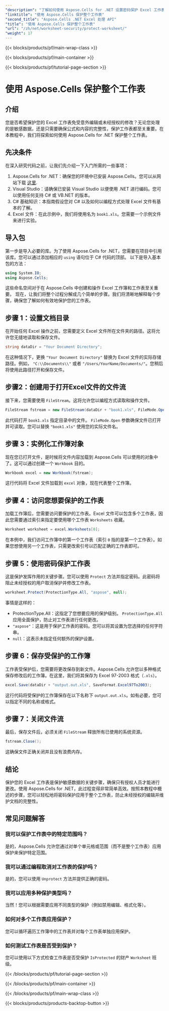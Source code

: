 ```yaml
---
"description": "了解如何使用 Aspose.Cells for .NET 设置密码保护 Excel 工作表。分步教程，轻松保护您的数据安全。"
"linktitle": "使用 Aspose.Cells 保护整个工作表"
"second_title": "Aspose.Cells .NET Excel 处理 API"
"title": "使用 Aspose.Cells 保护整个工作表"
"url": "/zh/net/worksheet-security/protect-worksheet/"
"weight": 17
---
```


{{< blocks/products/pf/main-wrap-class >}}

{{< blocks/products/pf/main-container >}}

{{< blocks/products/pf/tutorial-page-section >}}

# 使用 Aspose.Cells 保护整个工作表

## 介绍
您是否希望保护您的 Excel 工作表免受意外编辑或未经授权的修改？无论您处理的是敏感数据，还是只需要确保公式和内容的完整性，保护工作表都至关重要。在本教程中，我们将探索如何使用 Aspose.Cells for .NET 保护整个工作表。
## 先决条件
在深入研究代码之前，让我们先介绍一下入门所需的一些事项：
1. Aspose.Cells for .NET：确保您的环境中已安装 Aspose.Cells。您可以从网站下载 [这里](https://releases。aspose.com/cells/net/).
2. Visual Studio：请确保已安装 Visual Studio 以便使用 .NET 进行编码。您可以使用任何支持 C# 或 VB.NET 的版本。
3. C# 基础知识：本指南假设您对 C# 以及如何以编程方式处理 Excel 文件有基本的了解。
4. Excel 文件：在此示例中，我们将使用名为 `book1.xls`。您需要一个示例文件来进行实验。
## 导入包
第一步是导入必要的库。为了使用 Aspose.Cells for .NET，您需要在项目中引用该库。您可以通过添加相应的 `using` 语句位于 C# 代码的顶部。
以下是导入基本包的方法：
```csharp
using System.IO;
using Aspose.Cells;
```
这些命名空间对于在 Aspose.Cells 中创建和操作 Excel 工作簿和工作表至关重要。
现在，让我们将整个过程分解成几个简单的步骤。我们将清晰地解释每个步骤，确保您了解如何有效地保护您的工作表。
## 步骤 1：设置文档目录
在开始任何 Excel 操作之前，您需要定义 Excel 文件所在文件夹的路径。这将允许您无缝地读取和保存文件。
```csharp
string dataDir = "Your Document Directory";
```
在这种情况下，更换 `"Your Document Directory"` 替换为 Excel 文件的实际存储路径。例如， `"C:\\Documents\\"` 或者 `"/Users/YourName/Documents/"`。您稍后将使用此路径打开和保存文件。
## 步骤2：创建用于打开Excel文件的文件流
接下来，您需要使用 `FileStream`。这将允许您以编程方式读取和操作文件。
```csharp
FileStream fstream = new FileStream(dataDir + "book1.xls", FileMode.Open);
```
此代码打开 `book1.xls` 指定目录中的文件。 `FileMode.Open` 参数确保文件已打开并可读取。您可以替换 `"book1.xls"` 使用您的实际文件名。
## 步骤 3：实例化工作簿对象
现在您已打开文件，是时候将文件内容加载到 Aspose.Cells 可以使用的对象中了。这可以通过创建一个 `Workbook` 目的。
```csharp
Workbook excel = new Workbook(fstream);
```
这行代码将 Excel 文件加载到 `excel` 对象，现在代表整个工作簿。
## 步骤 4：访问您想要保护的工作表
加载工作簿后，您需要访问要保护的工作表。Excel 文件可以包含多个工作表，因此您需要通过索引来指定要使用哪个工作表 `Worksheets` 收藏。
```csharp
Worksheet worksheet = excel.Worksheets[0];
```
在本例中，我们访问工作簿中的第一个工作表（索引 `0` 指的是第一个工作表）。如果您想使用另一个工作表，只需更改索引号以匹配正确的工作表即可。
## 步骤 5：使用密码保护工作表
这是保护发挥作用的关键步骤。您可以使用 `Protect` 方法并指定密码。此密码将阻止未经授权的用户取消保护并修改工作表。
```csharp
worksheet.Protect(ProtectionType.All, "aspose", null);
```
事情是这样的：
- ProtectionType.All：这指定了您想要应用的保护级别。 `ProtectionType.All` 应用全面保护，防止对工作表进行任何更改。
- `"aspose"`：这是用于保护工作表的密码。您可以将其设置为您选择的任何字符串。
- `null`：这表示未指定任何额外的保护设置。
## 步骤 6：保存受保护的工作簿
工作表受保护后，您需要将更改保存到新文件。Aspose.Cells 允许您以多种格式保存修改后的工作簿。在这里，我们将其保存为 Excel 97-2003 格式（`.xls`）。
```csharp
excel.Save(dataDir + "output.out.xls", SaveFormat.Excel97To2003);
```
这行代码将受保护的工作簿保存在以下名称下 `output.out.xls`。如有必要，您可以指定不同的名称或格式。
## 步骤 7：关闭文件流
最后，保存文件后，必须关闭 `FileStream` 释放所有已使用的系统资源。
```csharp
fstream.Close();
```
这确保文件正确关闭并且没有浪费内存。
## 结论
保护您的 Excel 工作表是保护敏感数据的关键步骤，确保只有授权人员才能进行更改。使用 Aspose.Cells for .NET，此过程变得非常简单高效。按照本教程中概述的步骤，您可以轻松地将密码保护应用于整个工作表，防止未经授权的编辑并维护文档的完整性。
## 常见问题解答
### 我可以保护工作表中的特定范围吗？  
是的，Aspose.Cells 允许您通过对单个单元格或范围（而不是整个工作表）应用保护来保护特定范围。
### 我可以通过编程取消对工作表的保护吗？  
是的，您可以使用 `Unprotect` 方法并提供正确的密码。
### 我可以应用多种保护类型吗？  
当然！您可以根据需要应用不同类型的保护（例如禁用编辑、格式化等）。
### 如何对多个工作表应用保护？  
您可以循环遍历工作簿中的工作表并对每个工作表单独应用保护。
### 如何测试工作表是否受到保护？  
您可以使用以下方式检查工作表是否受保护 `IsProtected` 的财产 `Worksheet` 班级。

{{< /blocks/products/pf/tutorial-page-section >}}

{{< /blocks/products/pf/main-container >}}

{{< /blocks/products/pf/main-wrap-class >}}

{{< blocks/products/products-backtop-button >}}